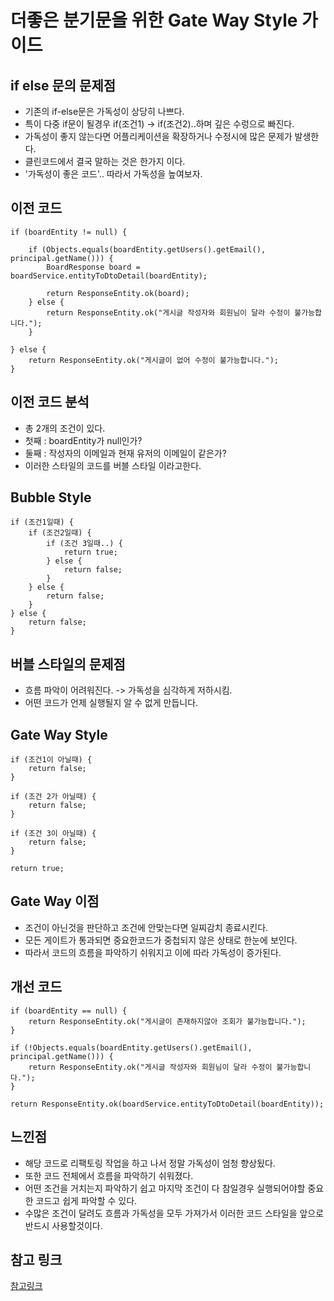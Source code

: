 # 더좋은 분기문을 위한 Gate Way Style 가이드

## if else 문의 문제점
* 기존의 if-else문은 가독성이 상당히 나쁘다. 
* 특이 다중 if문이 될경우 if(조건1) -> if(조건2)..하며 깊은 수렁으로 빠진다.
* 가독성이 좋지 않는다면 어플리케이션을 확장하거나 수정시에 많은 문제가 발생한다.
* 클린코드에서 결국 말하는 것은 한가지 이다. 
* '가독성이 좋은 코드'.. 따라서 가독성을 높여보자.

## 이전 코드
```
if (boardEntity != null) {

    if (Objects.equals(boardEntity.getUsers().getEmail(), principal.getName())) {
        BoardResponse board = boardService.entityToDtoDetail(boardEntity);

        return ResponseEntity.ok(board);
    } else {
        return ResponseEntity.ok("게시글 작성자와 회원님이 달라 수정이 불가능합니다.");
    }

} else {
    return ResponseEntity.ok("게시글이 없어 수정이 불가능합니다.");
}
```

## 이전 코드 분석
* 총 2개의 조건이 있다.
* 첫째 : boardEntity가 null인가?
* 둘째 : 작성자의 이메일과 현재 유저의 이메일이 같은가?
* 이러한 스타일의 코드를 버블 스타일 이라고한다.

## Bubble Style
```
if (조건1일때) {
    if (조건2일때) {
        if (조건 3일때..) {
            return true;
        } else {
            return false;
        }
    } else {
        return false;
    }
} else {
    return false;
}
```

## 버블 스타일의 문제점
* 흐름 파악이 어려워진다. -> 가독성을 심각하게 저하시킴.
* 어떤 코드가 언제 실행될지 알 수 없게 만듭니다.

## Gate Way Style
```
if (조건1이 아닐때) {
    return false;
}

if (조건 2가 아닐때) {
    return false;
}

if (조건 3이 아닐때) {
    return false;
}

return true;
```

## Gate Way 이점
* 조건이 아닌것을 판단하고 조건에 안맞는다면 일찌감치 종료시킨다.
* 모든 게이트가 통과되면 중요한코드가 중첩되지 않은 상태로 한눈에 보인다.
* 따라서 코드의 흐름을 파악하기 쉬워지고 이에 따라 가독성이 증가된다.

## 개선 코드
```
if (boardEntity == null) {
    return ResponseEntity.ok("게시글이 존재하지않아 조회가 불가능합니다.");
}

if (!Objects.equals(boardEntity.getUsers().getEmail(), principal.getName())) {
    return ResponseEntity.ok("게시글 작성자와 회원님이 달라 수정이 불가능합니다.");
}

return ResponseEntity.ok(boardService.entityToDtoDetail(boardEntity));
```

## 느낀점
* 해당 코드로 리팩토링 작업을 하고 나서 정말 가독성이 엄청 향상됬다.
* 또한 코드 전체에서 흐름을 파악하기 쉬워졌다.
* 어떤 조건을 거치는지 파악하기 쉽고 마지막 조건이 다 참일경우 실행되어야할 중요한 코드고 쉽게 파악할 수 있다.
* 수많은 조건이 달려도 흐름과 가독성을 모두 가져가서 이러한 코드 스타일을 앞으로 반드시 사용할것이다.

## 참고 링크
[참고링크](https://wpshout.com/unconditionally-refactoring-nested-statements-cleaner-code/)
